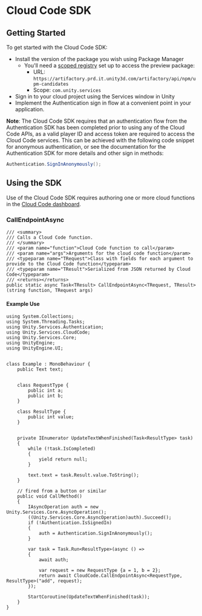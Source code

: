 # Cloud Code SDK

## Getting Started

To get started with the Cloud Code SDK:

* Install the version of the package you wish using Package Manager
    * You'll need a [scoped registry](https://docs.unity3d.com/Manual/upm-scoped.html) set up to access the preview package: 
        - URL: `https://artifactory.prd.it.unity3d.com/artifactory/api/npm/upm-candidates`
        - Scope: `com.unity.services`
* Sign in to your cloud project using the Services window in Unity
* Implement the Authentication sign in flow at a convenient point in your application.

**Note**: The Cloud Code SDK requires that an authentication flow from the Authentication SDK has been completed prior to using any of the Cloud Code APIs, as a valid player ID and access token are required to access the Cloud Code services. This can be achieved with the following code snippet for anonymous authentication, or see the documentation for the Authentication SDK for more details and other sign in methods:

```cs
Authentication.SignInAnonymously();
```

## Using the SDK

Use of the Cloud Code SDK requires authoring one or more cloud functions in the [Cloud Code dashboard](https://dashboard.unity3d.com/cloud-code).

### CallEndpointAsync

```
/// <summary>
/// Calls a Cloud Code function.
/// </summary>
/// <param name="function">Cloud Code function to call</param>
/// <param name="args">Arguments for the cloud code function</param>
/// <typeparam name="TRequest">Class with fields for each argument to provide to the Cloud Code function</typeparam>
/// <typeparam name="TResult">Serialized from JSON returned by Cloud Code</typeparam>
/// <returns></returns>
public static async Task<TResult> CallEndpointAsync<TRequest, TResult>(string function, TRequest args)
```

#### Example Use

```
using System.Collections;
using System.Threading.Tasks;
using Unity.Services.Authentication;
using Unity.Services.CloudCode;
using Unity.Services.Core;
using UnityEngine;
using UnityEngine.UI;


class Example : MonoBehaviour {
    public Text text;


    class RequestType {
        public int a;
        public int b;
    }

    class ResultType {
        public int value;
    }


    private IEnumerator UpdateTextWhenFinished(Task<ResultType> task)
    {
        while (!task.IsCompleted)
        {
            yield return null;
        }

        text.text = task.Result.value.ToString();
    }

    // fired from a button or similar
    public void CallMethod()
    {
        IAsyncOperation auth = new Unity.Services.Core.AsyncOperation();
        ((Unity.Services.Core.AsyncOperation)auth).Succeed();
        if (!Authentication.IsSignedIn)
        {
            auth = Authentication.SignInAnonymously();
        }

        var task = Task.Run<ResultType>(async () =>
        {
            await auth;

            var request = new RequestType {a = 1, b = 2};
            return await CloudCode.CallEndpointAsync<RequestType, ResultType>("add", request);
        });

        StartCoroutine(UpdateTextWhenFinished(task));
    }
}
```

